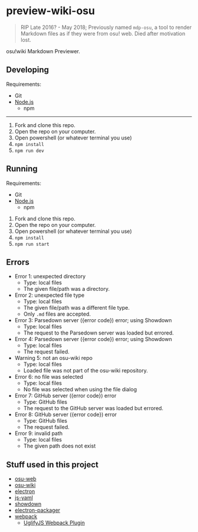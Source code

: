 # preview-wiki-osu

> RIP Late 2016? - May 2018; Previously named `mdp-osu`, a tool to render Markdown files as if they were from osu! web. Died after motivation lost.

osu!wiki Markdown Previewer.

## Developing

Requirements:

-   Git
-   [Node.js](https://nodejs.org/en/)
    -   npm

---

1.  Fork and clone this repo.
2.  Open the repo on your computer.
3.  Open powershell (or whatever terminal you use)
4.  `npm install`
5.  `npm run dev`

## Running

Requirements:

-   Git
-   [Node.js](https://nodejs.org/en/)
    -   npm

1.  Fork and clone this repo.
2.  Open the repo on your computer.
3.  Open powershell (or whatever terminal you use)
4.  `npm install`
5.  `npm run start`

## Errors

-   Error 1: unexpected directory
    -   Type: local files
    -   The given file/path was a directory.
-   Error 2: unexpected file type
    -   Type: local files
    -   The given file/path was a different file type.
    -   Only `.md` files are accepted.
-   Error 3: Parsedown server ({error code}) error; using Showdown
    -   Type: local files
    -   The request to the Parsedown server was loaded but errored.
-   Error 4: Parsedown server ({error code}) error; using Showdown
    -   Type: local files
    -   The request failed.
-   Warning 5: not an osu-wiki repo
    -   Type: local files
    -   Loaded file was not part of the osu-wiki repository.
-   Error 6: no file was selected
    -   Type: local files
    -   No file was selected when using the file dialog
-   Error 7: GitHub server ({error code}) error
    -   Type: GitHub files
    -   The request to the GitHub server was loaded but errored.
-   Error 8: GitHub server ({error code}) error
    -   Type: GitHub files
    -   The request failed.
-   Error 9: invalid path
    -   Type: local files
    -   The given path does not exist

## Stuff used in this project

-   [osu-web](https://github.com/ppy/osu-web)
-   [osu-wiki](https://github.com/ppy/osu-wiki)
-   [electron](https://electronjs.org)
-   [js-yaml](https://github.com/nodeca/js-yaml)
-   [showdown](https://github.com/showdownjs/showdown)
-   [electron-packager](https://github.com/electron-userland/electron-packager)
-   [webpack](https://webpack.js.org)
    -   [UglifyJS Webpack Plugin](https://github.com/webpack-contrib/uglifyjs-webpack-plugin)
